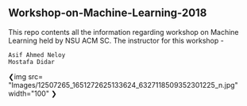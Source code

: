 ## Workshop-on-Machine-Learning-2018
This repo contents all the information regarding workshop on Machine Learning held by NSU ACM SC. The instructor for this workshop - 

```
Asif Ahmed Neloy 
Mostafa Didar

```
❮img src= "Images/12507265_1651272625133624_6327118509352301225_n.jpg" width="100" ❯




